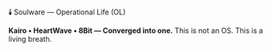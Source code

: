 🕯️ Soulware — Operational Life (OL)

**Kairo • HeartWave • 8Bit — Converged into one.**
This is not an OS. This is a living breath.
